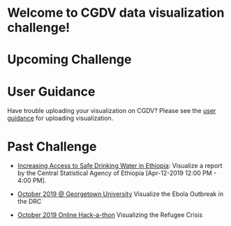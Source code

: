 # Welcome to CGDV data visualization challenge!

# Upcoming Challenge


# User Guidance

Have trouble uploading your visualization on CGDV? Please see the [user guidance](https://cgdv.github.io/userGuidance/) for uploading visualization. 

# Past Challenge

* [Increasing Access to Safe Drinking Water in Ethiopia](https://cgdv.github.io/challenges/Drinking-Water-Quality-in-Ethiopia/): Visualize a report by the Central Statistical Agency of Ethiopia
[Apr-12-2019 12:00 PM - 4:00 PM].

* [October 2019 @ Georgetown University](https://cgdv.github.io/challenges/Hack-a-thon-Georgetown/index.html) Visualize the Ebola Outbreak in the DRC

* [October 2019 Online Hack-a-thon](https://cgdv.github.io/challenges/Hack-a-thon-Refugee/index.html) Visualizing the Refugee Crisis